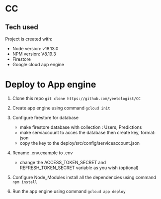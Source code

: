 # CC

## Tech used ##
Project is created with:
* Node version: v18.13.0
* NPM version: V8.19.3
* Firestore
* Google cloud app engine

# Deploy to App engine
1. Clone this repo 
    `git clone https://github.com/yeetologist/CC` 

2. Create app engine using command 
    `gcloud init` 

3. Configure firestore for database
    - make firestore database with collection : Users, Predictions
    - make serviaccount to acces the database then create key, format: json
    - copy the key to the deploy/src/config/serviceaccount.json

4. Rename .env.example to .env
    - change the ACCESS_TOKEN_SECRET and REFRESH_TOKEN_SECRET variable as you wish (optional)

5. Configure Node_Modules
    install all the dependencies using command `npm install`

5. Run the app engine using command 
    `gcloud app deploy`

